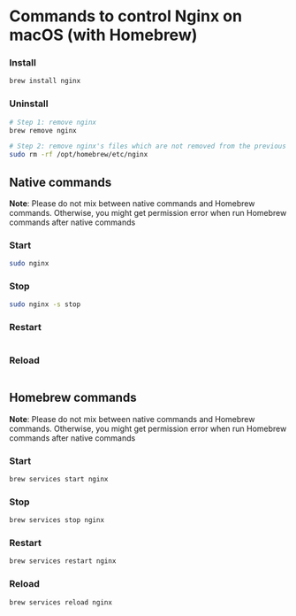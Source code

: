 # Commands to control Nginx on macOS (with Homebrew)

### Install 

```bash
brew install nginx 
```

### Uninstall 

```bash
# Step 1: remove nginx
brew remove nginx 

# Step 2: remove nginx's files which are not removed from the previous command 
sudo rm -rf /opt/homebrew/etc/nginx
```

## Native commands 
**Note**: Please do not mix between native commands and Homebrew commands. Otherwise, you might get permission error when run Homebrew commands after native commands
### Start 

```bash
sudo nginx
```

### Stop 

```bash
sudo nginx -s stop
```

### Restart 

```bash
```

### Reload 

```bash
```

## Homebrew commands
**Note**: Please do not mix between native commands and Homebrew commands. Otherwise, you might get permission error when run Homebrew commands after native commands
### Start 

```bash
brew services start nginx
```

### Stop 

```bash
brew services stop nginx
```

### Restart 

```bash
brew services restart nginx
```

### Reload 

```bash
brew services reload nginx
```
